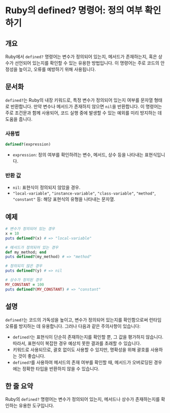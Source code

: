 <!--
Meta Description: # Ruby의 defined? 명령어: 정의 여부 확인하기 ## 개요 Ruby에서 `defined?` 명령어는 변수가 정의되어 있는지, 메서드가 존재하는지, 혹은 상수가 선언되어 있는지를 확인할 수 있는 유용한 방법입니다. 이 명령어는 주로 코드의 안정성을 높이고, 오...
Meta Keywords: defined, 정의되어, 변수가, 명령어는, 메서드가
-->

# Ruby의 defined? 명령어: 정의 여부 확인하기

## 개요
Ruby에서 `defined?` 명령어는 변수가 정의되어 있는지, 메서드가 존재하는지, 혹은 상수가 선언되어 있는지를 확인할 수 있는 유용한 방법입니다. 이 명령어는 주로 코드의 안정성을 높이고, 오류를 예방하기 위해 사용됩니다.

## 문서화
`defined?`는 Ruby의 내장 키워드로, 특정 변수가 정의되어 있는지 여부를 문자열 형태로 반환합니다. 만약 변수나 메서드가 존재하지 않으면 `nil`을 반환합니다. 이 명령어는 주로 조건문과 함께 사용되어, 코드 실행 중에 발생할 수 있는 예외를 미리 방지하는 데 도움을 줍니다.

### 사용법
```ruby
defined?(expression)
```
- `expression`: 정의 여부를 확인하려는 변수, 메서드, 상수 등을 나타내는 표현식입니다.

### 반환 값
- `nil`: 표현식이 정의되지 않았을 경우.
- `"local-variable"`, `"instance-variable"`, `"class-variable"`, `"method"`, `"constant"` 등: 해당 표현식의 유형을 나타내는 문자열.

## 예제
```ruby
# 변수가 정의되어 있는 경우
x = 10
puts defined?(x) # => "local-variable"

# 메서드가 정의되어 있는 경우
def my_method; end
puts defined?(my_method) # => "method"

# 정의되지 않은 경우
puts defined?(y) # => nil

# 상수가 정의된 경우
MY_CONSTANT = 100
puts defined?(MY_CONSTANT) # => "constant"
```

## 설명
`defined?`는 코드의 가독성을 높이고, 변수가 정의되어 있는지를 확인함으로써 런타임 오류를 방지하는 데 유용합니다. 그러나 다음과 같은 주의사항이 있습니다:

- `defined?`는 표현식이 단순히 존재하는지를 확인할 뿐, 그 값을 평가하지 않습니다. 따라서, 표현식이 복잡한 경우 예상치 못한 결과를 초래할 수 있습니다.
- 키워드로 사용되므로, 괄호 없이도 사용할 수 있지만, 명확성을 위해 괄호를 사용하는 것이 좋습니다.
- `defined?`를 사용하여 메서드의 존재 여부를 확인할 때, 메서드가 오버로딩된 경우에는 정확한 타입을 반환하지 않을 수 있습니다.

## 한 줄 요약
Ruby의 `defined?` 명령어는 변수가 정의되어 있는지, 메서드나 상수가 존재하는지를 확인하는 유용한 도구입니다.